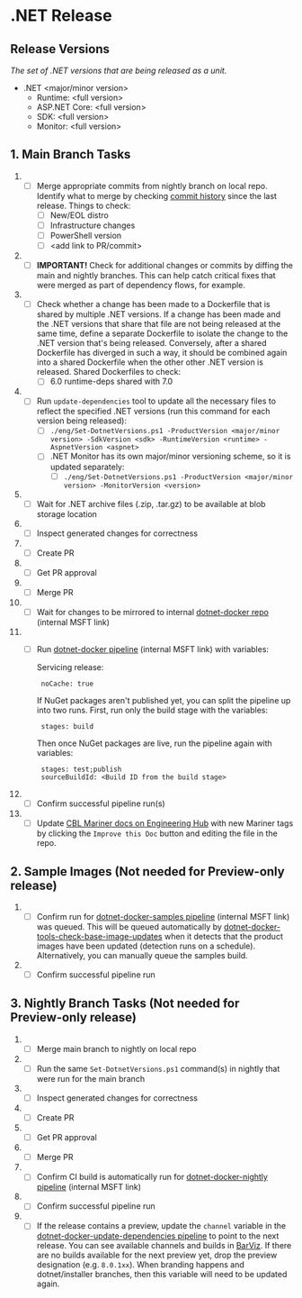 # .NET Release

## Release Versions

_The set of .NET versions that are being released as a unit._

* .NET &lt;major/minor version&gt;
  * Runtime: &lt;full version&gt;
  * ASP.NET Core: &lt;full version&gt;
  * SDK: &lt;full version&gt;
  * Monitor: &lt;full version&gt;

## 1. Main Branch Tasks

1. - [ ] Merge appropriate commits from nightly branch on local repo. Identify what to merge by checking [commit history](https://github.com/dotnet/dotnet-docker/commits/nightly) since the last release. Things to check:
      - [ ] New/EOL distro
      - [ ] Infrastructure changes
      - [ ] PowerShell version
      - [ ] &lt;add link to PR/commit&gt;
1. - [ ] **IMPORTANT!** Check for additional changes or commits by diffing the main and nightly branches. This can help catch critical fixes that were merged as part of dependency flows, for example.
1. - [ ] Check whether a change has been made to a Dockerfile that is shared by multiple .NET versions. If a change has been made and the .NET versions that share that file are not being released at the same time, define a separate Dockerfile to isolate the change to the .NET version that's being released. Conversely, after a shared Dockerfile has diverged in such a way, it should be combined again into a shared Dockerfile when the other other .NET version is released. Shared Dockerfiles to check:
      - [ ] 6.0 runtime-deps shared with 7.0
1. - [ ] Run `update-dependencies` tool to update all the necessary files to reflect the specified .NET versions (run this command for each version being released):
      - [ ] `./eng/Set-DotnetVersions.ps1 -ProductVersion <major/minor version> -SdkVersion <sdk> -RuntimeVersion <runtime> -AspnetVersion <aspnet>`
      - [ ] .NET Monitor has its own major/minor versioning scheme, so it is updated separately:
         - [ ] `./eng/Set-DotnetVersions.ps1 -ProductVersion <major/minor version> -MonitorVersion <version>`
1. - [ ] Wait for .NET archive files (.zip, .tar.gz) to be available at blob storage location
1. - [ ] Inspect generated changes for correctness
1. - [ ] Create PR
1. - [ ] Get PR approval
1. - [ ] Merge PR
1. - [ ] Wait for changes to be mirrored to internal [dotnet-docker repo](https://dev.azure.com/dnceng/internal/_git/dotnet-dotnet-docker) (internal MSFT link)
1. - [ ] Run [dotnet-docker pipeline](https://dev.azure.com/dnceng/internal/_build?definitionId=373) (internal MSFT link) with variables:

      Servicing release:

          noCache: true

      If NuGet packages aren't published yet, you can split the pipeline up into two runs. First, run only the build stage with the variables:

          stages: build

      Then once NuGet packages are live, run the pipeline again with variables:

          stages: test;publish
          sourceBuildId: <Build ID from the build stage>
1. - [ ] Confirm successful pipeline run(s)
1. - [ ] Update [CBL Mariner docs on Engineering Hub](https://eng.ms/docs/products/mariner-linux/gettingstarted/containers/dotnet) with new Mariner tags by clicking the `Improve this Doc` button and editing the file in the repo.

## 2. Sample Images (Not needed for Preview-only release)

1. - [ ] Confirm run for [dotnet-docker-samples pipeline](https://dev.azure.com/dnceng/internal/_build?definitionId=376) (internal MSFT link) was queued. This will be queued automatically by [dotnet-docker-tools-check-base-image-updates](https://dev.azure.com/dnceng/internal/_build?definitionId=536) when it detects that the product images have been updated (detection runs on a schedule). Alternatively, you can manually queue the samples build.
1. - [ ] Confirm successful pipeline run

## 3. Nightly Branch Tasks (Not needed for Preview-only release)

1. - [ ] Merge main branch to nightly on local repo
1. - [ ] Run the same `Set-DotnetVersions.ps1` command(s) in nightly that were run for the main branch
1. - [ ] Inspect generated changes for correctness
1. - [ ] Create PR
1. - [ ] Get PR approval
1. - [ ] Merge PR
1. - [ ] Confirm CI build is automatically run for [dotnet-docker-nightly pipeline](https://dev.azure.com/dnceng/internal/_build?definitionId=359) (internal MSFT link)
1. - [ ] Confirm successful pipeline run
1. - [ ] If the release contains a preview, update the `channel` variable in the [dotnet-docker-update-dependencies pipeline](https://dev.azure.com/dnceng/internal/_apps/hub/ms.vss-build-web.ci-designer-hub?pipelineId=470) to point to the next release. You can see available channels and builds in [BarViz](https://maestro-prod.westus2.cloudapp.azure.com/). If there are no builds available for the next preview yet, drop the preview designation (e.g. `8.0.1xx`). When branding happens and dotnet/installer branches, then this variable will need to be updated again.

